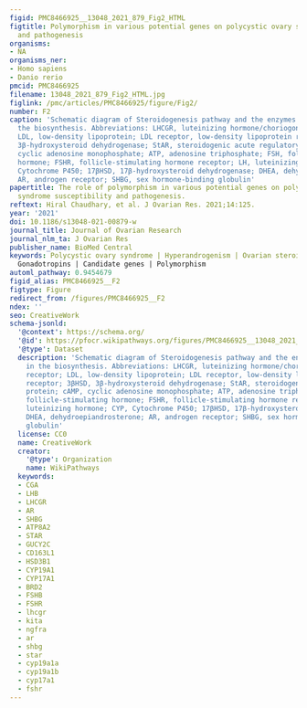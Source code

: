 ```yaml
---
figid: PMC8466925__13048_2021_879_Fig2_HTML
figtitle: Polymorphism in various potential genes on polycystic ovary syndrome susceptibility
  and pathogenesis
organisms:
- NA
organisms_ner:
- Homo sapiens
- Danio rerio
pmcid: PMC8466925
filename: 13048_2021_879_Fig2_HTML.jpg
figlink: /pmc/articles/PMC8466925/figure/Fig2/
number: F2
caption: 'Schematic diagram of Steroidogenesis pathway and the enzymes involved in
  the biosynthesis. Abbreviations: LHCGR, luteinizing hormone/choriogonadotropin receptor;
  LDL, low-density lipoprotein; LDL receptor, low-density lipoprotein receptor; 3βHSD,
  3β-hydroxysteroid dehydrogenase; StAR, steroidogenic acute regulatory protein; cAMP,
  cyclic adenosine monophosphate; ATP, adenosine triphosphate; FSH, follicle-stimulating
  hormone; FSHR, follicle-stimulating hormone receptor; LH, luteinizing hormone; CYP,
  Cytochrome P450; 17βHSD, 17β-hydroxysteroid dehydrogenase; DHEA, dehydroepiandrosterone;
  AR, androgen receptor; SHBG, sex hormone-binding globulin'
papertitle: The role of polymorphism in various potential genes on polycystic ovary
  syndrome susceptibility and pathogenesis.
reftext: Hiral Chaudhary, et al. J Ovarian Res. 2021;14:125.
year: '2021'
doi: 10.1186/s13048-021-00879-w
journal_title: Journal of Ovarian Research
journal_nlm_ta: J Ovarian Res
publisher_name: BioMed Central
keywords: Polycystic ovary syndrome | Hyperandrogenism | Ovarian steroidogenesis |
  Gonadotropins | Candidate genes | Polymorphism
automl_pathway: 0.9454679
figid_alias: PMC8466925__F2
figtype: Figure
redirect_from: /figures/PMC8466925__F2
ndex: ''
seo: CreativeWork
schema-jsonld:
  '@context': https://schema.org/
  '@id': https://pfocr.wikipathways.org/figures/PMC8466925__13048_2021_879_Fig2_HTML.html
  '@type': Dataset
  description: 'Schematic diagram of Steroidogenesis pathway and the enzymes involved
    in the biosynthesis. Abbreviations: LHCGR, luteinizing hormone/choriogonadotropin
    receptor; LDL, low-density lipoprotein; LDL receptor, low-density lipoprotein
    receptor; 3βHSD, 3β-hydroxysteroid dehydrogenase; StAR, steroidogenic acute regulatory
    protein; cAMP, cyclic adenosine monophosphate; ATP, adenosine triphosphate; FSH,
    follicle-stimulating hormone; FSHR, follicle-stimulating hormone receptor; LH,
    luteinizing hormone; CYP, Cytochrome P450; 17βHSD, 17β-hydroxysteroid dehydrogenase;
    DHEA, dehydroepiandrosterone; AR, androgen receptor; SHBG, sex hormone-binding
    globulin'
  license: CC0
  name: CreativeWork
  creator:
    '@type': Organization
    name: WikiPathways
  keywords:
  - CGA
  - LHB
  - LHCGR
  - AR
  - SHBG
  - ATP8A2
  - STAR
  - GUCY2C
  - CD163L1
  - HSD3B1
  - CYP19A1
  - CYP17A1
  - BRD2
  - FSHB
  - FSHR
  - lhcgr
  - kita
  - ngfra
  - ar
  - shbg
  - star
  - cyp19a1a
  - cyp19a1b
  - cyp17a1
  - fshr
---
```

